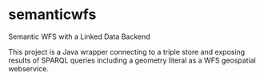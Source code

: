 # semanticwfs
Semantic WFS with a Linked Data Backend

This project is a Java wrapper connecting to a triple store and exposing results of SPARQL queries including a geometry literal as a WFS geospatial webservice.
